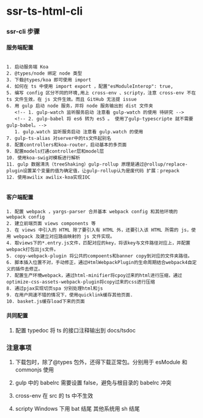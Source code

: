 # ssr-ts-html-cli

### ssr-cli 步骤

#### 服务端配置

```

1. 启动服务端 Koa
2. @types/node 绑定 node 类型
3. 下载@types/koa 即可使用 import
4. 如何在 ts 中使用 import export ，配置"esModuleInterop": true,
5. 编写 config 区分不同的环境,用上 cross-env 、scripty，注意 cross-env 不在 ts 文件生效，在 js 文件生效。而且 GitHub 无法提 issue
6. 用 gulp 启动 node 服务，并将 node 服务输出到 dist 文件夹
   <!-- 1. gulp-watch 监听服务启动 注意看 gulp-watch 的使用 待研究 -->
   <!-- 2. gulp-babel 将 es6 转为 es5 。 使用了gulp-typescripte 就不需要gulp-babel。-->
   1. gulp.watch 监听服务启动 注意看 gulp.watch 的使用
7. gulp-ts-alias 对server中的ts文件起别名
8. 配置controllers和koa-router，启动基本的多页面
9. 配置models打通controller层和model层
10. 使用koa-swig对模板进行解析
11. gulp 数据清洗（treeShaking）gulp-rollup 原理是通过@rollup/replace-plugin设置某个变量的值为确定值，让gulp-rollup认为是废代码 扩展：prepack
12. 使用awilix awilix-koa实现IOC


```

#### 客户端配置

```
1. 配置 webpack ，yargs-parser 合并基本 webpack config 和其他环境的 webpack config
2. 建立前端页面 views components 等
3. 在 views 中引入的 HTML 除了要引入有 HTML 外，还要引入该 HTML 所需的 js，使用 webpack 及建立对应路由映射的 js 文件实现。
4. 取views下的*.entry.js文件，匹配对应的key，将该key与文件路径对应上，并配置webpack打包出js文件。
5. copy-webpack-plugin 将公共的compoents和banner copy到对应的文件夹路径。
6. 脚本插入位置不对，手动修正，通过HtmlWebpackPlugin的生命周期结合webpack4自定义的插件去修正。
7. 配置生产环境webpack，通过html-minifier将cpoy过来的html进行压缩，通过optimize-css-assets-webpack-plugin将copy过来的css进行压缩
8. 通过pjax实现切页spa 分别处理html和js
9. 在用户网速不错的情况下，使用quicklink缓存其他页面.
10. basket.js缓存load下来的页面

```

#### 共同配置

1. 配置 typedoc 将 ts 的接口注释输出到 docs/tsdoc

### 注意事项

1. 下载包时，除了@types 包外，还得下载正常包。分别用于 esModule 和 commonjs 使用

2. gulp 中的 babelrc 需要设置 false，避免与根目录的 babelrc 冲突
3. cross-env 在 src 的 ts 中不生效
4. scripty Windows 下用 bat 结尾 其他系统用 sh 结尾
